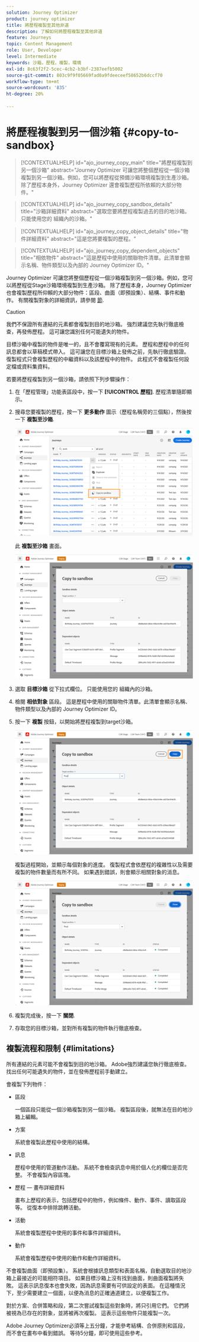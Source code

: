 ```yaml
---
solution: Journey Optimizer
product: journey optimizer
title: 將歷程複製至其他非道
description: 了解如何將歷程複製至其他非道
feature: Journeys
topic: Content Management
role: User, Developer
level: Intermediate
keywords: 沙箱，歷程，複製，環境
exl-id: 8c63f2f2-5cec-4cb2-b3bf-2387eefb5002
source-git-commit: 803c9f9f05669fad0a9fdeeceef58652b6dccf70
workflow-type: tm+mt
source-wordcount: '835'
ht-degree: 20%

---
```


# 將歷程複製到另一個沙箱 {#copy-to-sandbox}

>[!CONTEXTUALHELP]
>id="ajo_journey_copy_main"
>title="將歷程複製到另一個沙箱"
>abstract="Journey Optimizer 可讓您將整個歷程從一個沙箱複製到另一個沙箱。例如，您可以將歷程從預備沙箱環境複製到生產沙箱。除了歷程本身外，Journey Optimizer 還會複製歷程所依賴的大部分物件。"

>[!CONTEXTUALHELP]
>id="ajo_journey_copy_sandbox_details"
>title="沙箱詳細資料"
>abstract="選取您要將歷程複製過去的目的地沙箱。只能使用您的 組織內的沙箱。"

>[!CONTEXTUALHELP]
>id="ajo_journey_copy_object_details"
>title="物件詳細資料"
>abstract="這是您將要複製的歷程。"

>[!CONTEXTUALHELP]
>id="ajo_journey_copy_dependent_objects"
>title="相依物件"
>abstract="這是歷程中使用的關聯物件清單。此清單會顯示名稱、物件類型以及內部的 Journey Optimizer ID。"

Journey Optimizer 可讓您將整個歷程從一個沙箱複製到另一個沙箱。例如，您可以將歷程從Stage沙箱環境複製到生產沙箱。 除了歷程本身，Journey Optimizer也會複製歷程所仰賴的大部分物件：區段、曲面（即預設集）、結構、事件和動作。 有關複製對象的詳細資訊，請參閱 [節](#limitations).

>[!CAUTION]
>
>我們不保證所有連結的元素都會複製到目的地沙箱。 強烈建議您先執行徹底檢查，再發佈歷程。 這可讓您識別任何可能遺失的物件。

目標沙箱中複製的物件是唯一的，且不會覆寫現有的元素。 歷程和歷程中的任何訊息都會以草稿模式帶入。 這可讓您在目標沙箱上發佈之前，先執行徹底驗證。 復製程式只會複製歷程的中繼資料以及該歷程中的物件。 此程式不會複製任何設定檔或資料集資料。

若要將歷程複製到另一個沙箱，請依照下列步驟操作：

1. 在「歷程管理」功能表區段中，按一下 **[!UICONTROL 歷程]**. 歷程清單隨即顯示。

2. 搜尋您要複製的歷程，按一下 **更多動作** 圖示（歷程名稱旁的三個點），然後按一下 **複製至沙箱**.

   ![](assets/copy-sandbox1.png)

   此 **複製至沙箱** 畫面。

   ![](assets/copy-sandbox2.png)

3. 選取 **目標沙箱** 從下拉式欄位。 只能使用您的 組織內的沙箱。

4. 檢閱 **相依對象** 區段。 這是歷程中使用的關聯物件清單。此清單會顯示名稱、物件類型以及內部的 Journey Optimizer ID。

5. 按一下 **複製** 按鈕，以開始將歷程複製到target沙箱。

   ![](assets/copy-sandbox3.png)

   複製過程開始，並顯示每個對象的進度。 復製程式會依歷程的複雜性以及需要複製的物件數量而有所不同。 如果遇到錯誤，則會顯示相關對象的消息。

   ![](assets/copy-sandbox4.png)

6. 複製完成後，按一下 **關閉**.

7. 存取您的目標沙箱，並對所有複製的物件執行徹底檢查。

## 複製流程和限制 {#limitations}

所有連結的元素可能不會複製到目的地沙箱。 Adobe強烈建議您執行徹底檢查。 找出任何可能遺失的物件，並在發佈歷程前手動建立。

會複製下列物件：

* 區段

   一個區段只能從一個沙箱複製到另一個沙箱。 複製區段後，就無法在目的地沙箱上編輯。

* 方案

   系統會複製此歷程中使用的結構。

* 訊息

   歷程中使用的管道動作活動。 系統不會檢查訊息中用於個人化的欄位是否完整。 不會複製內容區塊。

* 歷程 — 畫布詳細資料

   畫布上歷程的表示，包括歷程中的物件，例如條件、動作、事件、讀取區段等。 從復本中排除跳轉活動。

* 活動

   系統會複製歷程中使用的事件和事件詳細資料。

* 動作

   系統會複製歷程中使用的動作和動作詳細資料。

不會複製曲面（即預設集）。 系統會根據訊息類型和表面名稱，自動選取目的地沙箱上最接近的可能相符項目。 如果目標沙箱上沒有找到曲面，則曲面複製將失敗。 這表示訊息復本也會失敗，因為訊息需要有可供設定的表面。 在這種情況下，至少需要建立一個面，以便為消息的正確通道建立，以便複製工作。

對於方案、合併策略和段，第二次嘗試複製這些對象時，將只引用它們。 它們將被視為已存在的對象，並將被再次複製。 這表示這些物件只能複製一次。

Adobe Journey Optimizer必須等上五分鐘，才能參考結構、合併原則和區段，而不會在畫布中看到錯誤。 等待5分鐘，即可使用這些參考。
